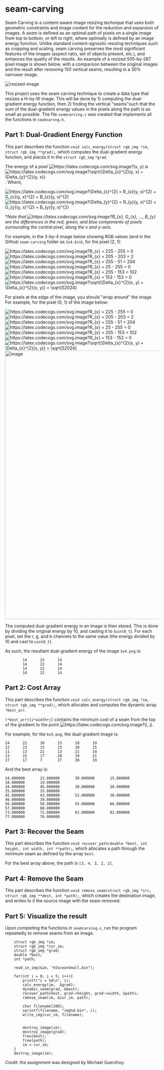 # seam-carving

Seam Carving is a content-aware image resizing technique that uses both geometric constraints and image content for the reduction and 
expansion of images. A _seam_ is defined as an optimal path of pixels on a single image from top to bottom, or left to right, 
where optimally is defined by an image energy function. Unlike standard content-agnostic resizing techniques such as cropping and scaling,
seam carving preserves the most significant features of the images (aspect ratio, set of objects present, etc.), and enhances the quality 
of the results. An example of a resized 505-by-287 pixel image is shown below, with a comparison between the original images and the result 
after removing 150 vertical seams, resulting in a 30% narrower image.

![resized-image](https://user-images.githubusercontent.com/72530527/168497669-c6b0c279-cfd6-49d4-b1b2-ee2b7161a455.gif)


This project uses the seam carving technique to create a data type that resizes a H-by-W image. This will be done by 1) computing the 
dual-gradient energy function, then 2) finding the vertical "seams"such that the sum of the dual-gradient energy values in the pixels along 
the path is as small as possible. The file `seamcarving.c` was created that implements all the functions in `seamcarvng.h`.


## Part 1: Dual-Gradient Energy Function

This part describes the function `void calc_energy(struct rgb_img *im, struct rgb_img **grad);`, which computes the dual-gradient energy 
function, and places it in the `struct rgb_img` `*grad`.

The energy of a pixel <img src="https://latex.codecogs.com/svg.image?(x,&space;y)" title="https://latex.codecogs.com/svg.image?(x, y)" />
is <img src="https://latex.codecogs.com/svg.image?\sqrt{\Delta_{x}^{2}(y,&space;x)&space;&plus;&space;\Delta_{y}^{2}(y,&space;x)}" title="https://latex.codecogs.com/svg.image?\sqrt{\Delta_{x}^{2}(y, x) + \Delta_{y}^{2}(y, x)}" />
. Where,

<img src="https://latex.codecogs.com/svg.image?\Delta_{x}^{2}&space;=&space;R_{x}(y,&space;x)^{2}&space;&plus;&space;G_{x}(y,&space;x)^{2}&space;&plus;&space;B_{x}(y,&space;x)^{2}" title="https://latex.codecogs.com/svg.image?\Delta_{x}^{2} = R_{x}(y, x)^{2} + G_{x}(y, x)^{2} + B_{x}(y, x)^{2}" />
<img src="https://latex.codecogs.com/svg.image?\Delta_{y}^{2}&space;=&space;R_{y}(y,&space;x)^{2}&space;&plus;&space;G_{y}(y,&space;x)^{2}&space;&plus;&space;B_{y}(y,&space;x)^{2}" title="https://latex.codecogs.com/svg.image?\Delta_{y}^{2} = R_{y}(y, x)^{2} + G_{y}(y, x)^{2} + B_{y}(y, x)^{2}" />

*_Note that <img src="https://latex.codecogs.com/svg.image?R_{x},&space;G_{x},&space;...,&space;B_{y}" title="https://latex.codecogs.com/svg.image?R_{x}, G_{x}, ..., B_{y}" />
are the differences in the red, green, and blue components of pixels surrounding 
the central pixel, along the x and y-axis._

For example, in the 3-by-4 image below showing RGB values (and in the Github `seam-carving` folder as `3x4.bin`), for the pixel (2, 1):

<img src="https://latex.codecogs.com/svg.image?R_{x}(2,1)&space;=&space;255&space;-&space;255&space;=&space;0" title="https://latex.codecogs.com/svg.image?R_{x} = 225 - 255 = 0" />
<img src="https://latex.codecogs.com/svg.image?G_{x}(2,1)&space;=&space;205&space;-&space;203&space;=&space;2" title="https://latex.codecogs.com/svg.image?R_{x} = 205 - 203 = 2" />
<img src="https://latex.codecogs.com/svg.image?B_{x}(2,1)&space;=&space;255&space;-&space;51&space;=&space;204" title="https://latex.codecogs.com/svg.image?R_{x} = 255 - 51 = 204" />
<img src="https://latex.codecogs.com/svg.image?R_{y}(2,1)&space;=&space;255&space;-&space;255&space;=&space;0" title="https://latex.codecogs.com/svg.image?R_{x} = 25 - 255 = 0" />
<img src="https://latex.codecogs.com/svg.image?G_{y}(2,1)&space;=&space;255&space;-&space;153&space;=&space;102" title="https://latex.codecogs.com/svg.image?R_{x} = 255 - 153 = 102" />
<img src="https://latex.codecogs.com/svg.image?B_{y}(2,1)&space;=&space;153&space;-&space;153&space;=&space;0" title="https://latex.codecogs.com/svg.image?R_{x} = 153 - 153 = 0" />

<img src="https://latex.codecogs.com/svg.image?\sqrt{\Delta_{x}^{2}(1,&space;2)&space;&plus;&space;\Delta_{y}^{2}(1,&space;2)}&space;=&space;\sqrt{52024}" title="https://latex.codecogs.com/svg.image?\sqrt{\Delta_{x}^{2}(x, y) + \Delta_{x}^{2}(x, y)} = \sqrt{52024}" />

For pixels at the edge of the image, you should "wrap around" the image. For example, for the pixel (0, 1) of the image below:

<img src="https://latex.codecogs.com/svg.image?R_{x}(0,1)&space;=&space;255&space;-&space;255&space;=&space;0" title="https://latex.codecogs.com/svg.image?R_{x} = 225 - 255 = 0" />
<img src="https://latex.codecogs.com/svg.image?G_{x}(0,1)&space;=&space;101&space;-&space;101&space;=&space;0" title="https://latex.codecogs.com/svg.image?R_{x} = 205 - 203 = 2" />
<img src="https://latex.codecogs.com/svg.image?B_{x}(0,1)&space;=&space;255&space;-&space;51&space;=&space;204" title="https://latex.codecogs.com/svg.image?R_{x} = 255 - 51 = 204" />
<img src="https://latex.codecogs.com/svg.image?R_{y}(0,1)&space;=&space;255&space;-&space;255&space;=&space;0" title="https://latex.codecogs.com/svg.image?R_{x} = 25 - 255 = 0" />
<img src="https://latex.codecogs.com/svg.image?G_{y}(0,1)&space;=&space;153&space;-&space;255&space;=&space;-102" title="https://latex.codecogs.com/svg.image?R_{x} = 255 - 153 = 102" />
<img src="https://latex.codecogs.com/svg.image?B_{y}(0,1)&space;=&space;153&space;-&space;153&space;=&space;0" title="https://latex.codecogs.com/svg.image?R_{x} = 153 - 153 = 0" />

<img src="https://latex.codecogs.com/svg.image?\sqrt{\Delta_{x}^{2}(1,&space;0)&space;&plus;&space;\Delta_{y}^{2}(1,&space;0)}&space;=&space;\sqrt{52020}" title="https://latex.codecogs.com/svg.image?\sqrt{\Delta_{x}^{2}(x, y) + \Delta_{x}^{2}(x, y)} = \sqrt{52024}" />

<img width="878" alt="image" src="https://user-images.githubusercontent.com/72530527/168500342-97cd9318-09a7-4bb9-bb3c-7e05aa026f20.png">

The computed dual-gradient energy in an image is then stored. This is done by dividing the original energy by 10, and casting it to 
(`uint8_t`). For each pixel, set the r, g, and b channels to the same value (the energy divided by 10 and cast to `uint8_t`).

As such, the resultant dual-gradient energy of the image `3x4.png` is:
```
        14      22      14
        14      22      14
        14      22      14
        14      22      14
```

## Part 2: Cost Array

This part describes the function `void calc_energy(struct rgb_img *im, struct rgb_img **grad);`, which allocates and computes the 
dynamic array `*best_arr`.

`(*best_arr){i*width+j]` contains the minimum cost of a seam from the top of the gradient to the point <img src="https://latex.codecogs.com/svg.image?(i,&space;j)" title="https://latex.codecogs.com/svg.image?(i, j)" />.

For example, for the `6x5.png`, the dual-gradient image is:
```
24      22      30      15      18      19
12      23      15      23      10      15
11      13      22      13      21      14
13      15      17      28      19      21
17      17      7       27      20      19
```

And the best array is: 
```
24.000000       22.000000       30.000000       15.000000       18.000000       19.000000
34.000000       45.000000       30.000000       38.000000       25.000000       33.000000
45.000000       43.000000       52.000000       38.000000       46.000000       39.000000
56.000000       58.000000       55.000000       66.000000       57.000000       60.000000
73.000000       72.000000       62.000000       82.000000       77.000000       76.000000
```

## Part 3: Recover the Seam

This part describes the function `void recover_path(double *best, int height, int width, int **path);`, which allocates a path 
through the minimum seam as defined by the array `best`.

For the best array above, the path is `[3, 4, 3, 2, 2]`.

## Part 4: Remove the Seam

This part describes the function `void remove_seam(struct rgb_img *src, struct rgb_img **dest, int *path);`, which creates the
destination image, and writes to it the source image with the seam removed.

## Part 5: Visualize the result

Upon completing the functions in `seamcarving.c`, run the program repeatedly to remove seams from an image.

```
    struct rgb_img *im;
    struct rgb_img *cur_im;
    struct rgb_img *grad;
    double *best;
    int *path;

    read_in_img(&im, "HJoceanSmall.bin");
    
    for(int i = 0; i < 5; i++){
        printf("i = %d\n", i);
        calc_energy(im,  &grad);
        dynamic_seam(grad, &best);
        recover_path(best, grad->height, grad->width, &path);
        remove_seam(im, &cur_im, path);

        char filename[200];
        sprintf(filename, "img%d.bin", i);
        write_img(cur_im, filename);


        destroy_image(im);
        destroy_image(grad);
        free(best);
        free(path);
        im = cur_im;
    }
    destroy_image(im);
```
_Credit_: the assignment was designed by Michael Guerzhoy.

